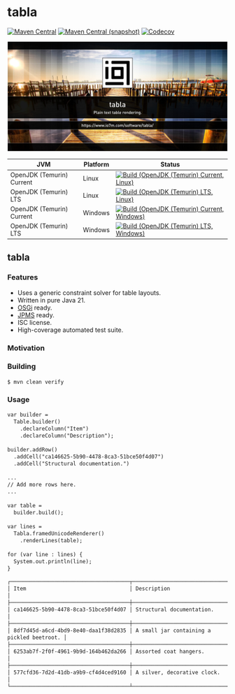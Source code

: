 tabla
===

[![Maven Central](https://img.shields.io/maven-central/v/com.io7m.tabla/com.io7m.tabla.svg?style=flat-square)](http://search.maven.org/#search%7Cga%7C1%7Cg%3A%22com.io7m.tabla%22)
[![Maven Central (snapshot)](https://img.shields.io/nexus/s/com.io7m.tabla/com.io7m.tabla?server=https%3A%2F%2Fs01.oss.sonatype.org&style=flat-square)](https://s01.oss.sonatype.org/content/repositories/snapshots/com/io7m/tabla/)
[![Codecov](https://img.shields.io/codecov/c/github/io7m-com/tabla.svg?style=flat-square)](https://codecov.io/gh/io7m-com/tabla)

![com.io7m.tabla](./src/site/resources/tabla.jpg?raw=true)

| JVM | Platform | Status |
|-----|----------|--------|
| OpenJDK (Temurin) Current | Linux | [![Build (OpenJDK (Temurin) Current, Linux)](https://img.shields.io/github/actions/workflow/status/io7m-com/tabla/main.linux.temurin.current.yml)](https://www.github.com/io7m-com/tabla/actions?query=workflow%3Amain.linux.temurin.current)|
| OpenJDK (Temurin) LTS | Linux | [![Build (OpenJDK (Temurin) LTS, Linux)](https://img.shields.io/github/actions/workflow/status/io7m-com/tabla/main.linux.temurin.lts.yml)](https://www.github.com/io7m-com/tabla/actions?query=workflow%3Amain.linux.temurin.lts)|
| OpenJDK (Temurin) Current | Windows | [![Build (OpenJDK (Temurin) Current, Windows)](https://img.shields.io/github/actions/workflow/status/io7m-com/tabla/main.windows.temurin.current.yml)](https://www.github.com/io7m-com/tabla/actions?query=workflow%3Amain.windows.temurin.current)|
| OpenJDK (Temurin) LTS | Windows | [![Build (OpenJDK (Temurin) LTS, Windows)](https://img.shields.io/github/actions/workflow/status/io7m-com/tabla/main.windows.temurin.lts.yml)](https://www.github.com/io7m-com/tabla/actions?query=workflow%3Amain.windows.temurin.lts)|

## tabla

### Features

  * Uses a generic constraint solver for table layouts.
  * Written in pure Java 21.
  * [OSGi](https://www.osgi.org/) ready.
  * [JPMS](https://en.wikipedia.org/wiki/Java_Platform_Module_System) ready.
  * ISC license.
  * High-coverage automated test suite.

### Motivation

### Building

```
$ mvn clean verify
```

### Usage

```
var builder =
  Table.builder()
    .declareColumn("Item")
    .declareColumn("Description");

builder.addRow()
  .addCell("ca146625-5b90-4478-8ca3-51bce50f4d07")
  .addCell("Structural documentation.")

...
// Add more rows here.
...

var table =
  builder.build();

var lines =
  Tabla.framedUnicodeRenderer()
    .renderLines(table);

for (var line : lines) {
  System.out.println(line);
}
```

```
┌──────────────────────────────────────┬────────────────────────────────────────────┐
│ Item                                 │ Description                                │
├──────────────────────────────────────┼────────────────────────────────────────────┤
│ ca146625-5b90-4478-8ca3-51bce50f4d07 │ Structural documentation.                  │
├──────────────────────────────────────┼────────────────────────────────────────────┤
│ 8df7d45d-a6cd-4bd9-8e40-daa1f38d2835 │ A small jar containing a pickled beetroot. │
├──────────────────────────────────────┼────────────────────────────────────────────┤
│ 6253ab7f-2f0f-4961-9b9d-164b462da266 │ Assorted coat hangers.                     │
├──────────────────────────────────────┼────────────────────────────────────────────┤
│ 577cfd36-7d2d-41db-a9b9-cf4d4ced9160 │ A silver, decorative clock.                │
└──────────────────────────────────────┴────────────────────────────────────────────┘
```


